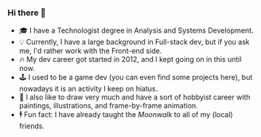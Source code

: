 ### Hi there 👋

<!--
**lousousa/lousousa** is a ✨ _special_ ✨ repository because its `README.md` (this file) appears on your GitHub profile.

<a href="https://www.linkedin.com/in/louizard/"><img src="https://img.shields.io/badge/LinkedIn-0077B5?style=for-the-badge&logo=linkedin&logoColor=white"></a> 

Here are some ideas to get you started:

- 🔭 I’m currently working on ...
- 🌱 I’m currently learning ...
- 👯 I’m looking to collaborate on ...
- 🤔 I’m looking for help with ...
- 💬 Ask me about ...
- 📫 How to reach me: ...
- 😄 Pronouns: ...
- ⚡ Fun fact: ...
-->

- 🎓 I have a Technologist degree in Analysis and Systems Development.
- 💡 Currently, I have a large background in Full-stack dev, but if you ask me, I'd rather work with the Front-end side.
- 🔥 My dev career got started in 2012, and I kept going on in this until now.
- 🕹️ I used to be a game dev (you can even find some projects here), but nowadays it is an activity I keep on hiatus.
- 🎨 I also like to draw very much and have a sort of hobbyist career with paintings, illustrations, and frame-by-frame animation.
- 🕴️ Fun fact: I have already taught the _Moonwalk_ to all of my (local) friends.
